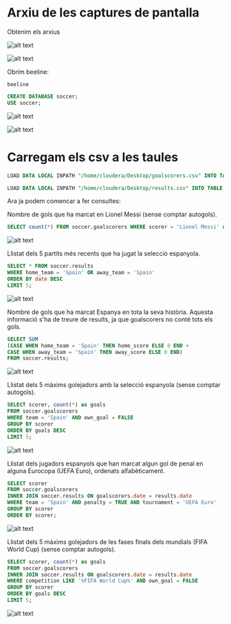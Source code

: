 # Arxiu de les captures de pantalla

Obtenim els arxius

![alt text](image.png)

![alt text](image-1.png)

Obrim beeline:

`beeline`

```sql
CREATE DATABASE soccer;
USE soccer;
```

![alt text](image-2.png)

![alt text](image-3.png)

# Carregam els csv a les taules

```sql
LOAD DATA LOCAL INPATH "/home/cloudera/Desktop/goalscorers.csv" INTO TABLE soccer.goalscorers;

LOAD DATA LOCAL INPATH "/home/cloudera/Desktop/results.csv" INTO TABLE soccer.results;
```

Ara ja podem comencar a fer consultes:

Nombre de gols que ha marcat en Lionel Messi (sense comptar autogols).
```sql
SELECT count(*) FROM soccer.goalscorers WHERE scorer = 'Lionel Messi' AND own_goal = FALSE;
```
![alt text](image-4.png)

Llistat dels 5 partits més recents que ha jugat la selecció espanyola.
```sql
SELECT * FROM soccer.results
WHERE home_team = 'Spain' OR away_team = 'Spain'
ORDER BY date DESC
LIMIT 5;
```
![alt text](image-5.png)

Nombre de gols que ha marcat Espanya en tota la seva història. Aquesta informació s'ha de treure de results, ja que goalscorers no conté tots els gols.
```sql
SELECT SUM
(CASE WHEN home_team = 'Spain' THEN home_score ELSE 0 END + 
CASE WHEN away_team = 'Spain' THEN away_score ELSE 0 END)
FROM soccer.results;
```
![alt text](image-7.png)

Llistat dels 5 màxims golejadors amb la selecció espanyola (sense comptar autogols).
```sql
SELECT scorer, count(*) as goals
FROM soccer.goalscorers
WHERE team = 'Spain' AND own_goal = FALSE
GROUP BY scorer
ORDER BY goals DESC
LIMIT 5;
```
![alt text](image-8.png)

Llistat dels jugadors espanyols que han marcat algun gol de penal en alguna Eurocopa (UEFA Euro), ordenats alfabèticament.
```sql
SELECT scorer
FROM soccer.goalscorers
INNER JOIN soccer.results ON goalscorers.date = results.date
WHERE team = 'Spain' AND penalty = TRUE AND tournament = 'UEFA Euro'
GROUP BY scorer
ORDER BY scorer;
```
![alt text](image-11.png)

Llistat dels 5 màxims golejadors de les fases finals dels mundials (FIFA World Cup) (sense comptar autogols).
```sql
SELECT scorer, count(*) as goals
FROM soccer.goalscorers
INNER JOIN soccer.results ON goalscorers.date = results.date
WHERE competition LIKE '%FIFA World Cup%' AND own_goal = FALSE
GROUP BY scorer
ORDER BY goals DESC
LIMIT 5;
```
![alt text](image-10.png)
